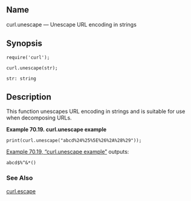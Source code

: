 <a name="lua.ref.curl.unescape"></a>
## Name

curl.unescape — Unescape URL encoding in strings

<a name="idp15677040"></a>
## Synopsis

`require('curl');`

`curl.unescape(str);`

`str: string`<a name="idp15680720"></a>
## Description

This function unescapes URL encoding in strings and is suitable for use when decomposing URLs.

<a name="lua.ref.curl.unescape.example"></a>

**Example 70.19. curl.unescape example**

`print(curl.unescape("abcd%24%25%5E%26%2A%28%29"));`

[Example 70.19, “curl.unescape example”](lua.ref.curl.unescape.php#lua.ref.curl.unescape.example "Example 70.19. curl.unescape example") outputs:

`abcd$%^&*()`<a name="idp15686032"></a>
### See Also

[curl.escape](lua.ref.curl.escape.php "curl.escape")
